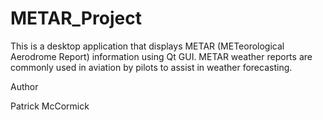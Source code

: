 # METAR_Project

This is a desktop application that displays METAR (METeorological Aerodrome Report) information using Qt GUI. METAR weather reports are commonly used in aviation by pilots to assist in weather forecasting.



Author

Patrick McCormick


